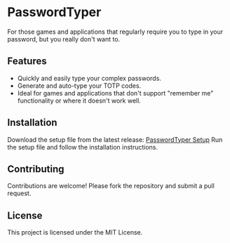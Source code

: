 # PasswordTyper
For those games and applications that regularly require you to type in your password, but you really don't want to.


## Features
- Quickly and easily type your complex passwords.
- Generate and auto-type your TOTP codes.
- Ideal for games and applications that don't support "remember me" functionality or where it doesn't work well.

## Installation
Download the setup file from the latest release:
    [PasswordTyper Setup](https://github.com/yschuurmans/PasswordTyper/releases/latest/download/PasswordTyper-win-Setup.exe)
Run the setup file and follow the installation instructions.

## Contributing
Contributions are welcome! Please fork the repository and submit a pull request.

## License
This project is licensed under the MIT License.